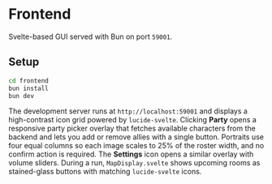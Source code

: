 # Frontend

Svelte-based GUI served with Bun on port `59001`.

## Setup

```bash
cd frontend
bun install
bun dev
```

The development server runs at `http://localhost:59001` and displays a
high-contrast icon grid powered by `lucide-svelte`. Clicking **Party** opens a
responsive party picker overlay that fetches available characters from the
backend and lets you add or remove allies with a single button. Portraits
use four equal columns so each image scales to 25% of the roster width, and
no confirm action is required. The **Settings** icon opens a similar overlay
with volume sliders. During a run, `MapDisplay.svelte` shows upcoming rooms as
stained-glass buttons with matching `lucide-svelte` icons.

